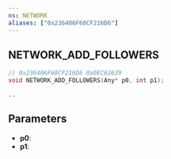 ```yaml
---
ns: NETWORK
aliases: ["0x236406F60CF216D6"]
---
```

## NETWORK_ADD_FOLLOWERS

```c
// 0x236406F60CF216D6 0x0EC62629
void NETWORK_ADD_FOLLOWERS(Any* p0, int p1);
```

```
..  
```

## Parameters
* **p0**: 
* **p1**: 

